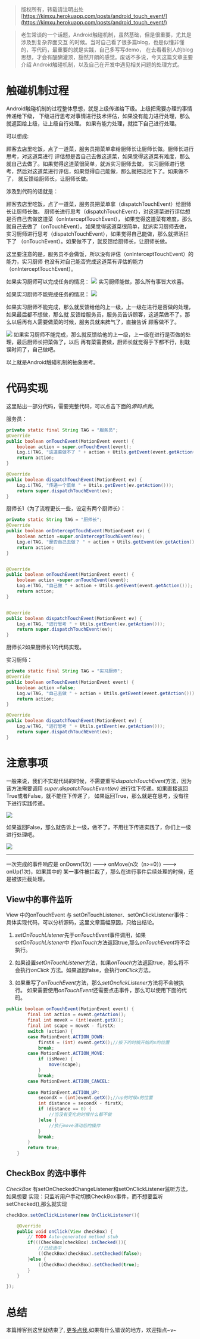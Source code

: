      
      
> 版权所有，转载请注明出处 [https://kimxu.herokuapp.com/posts/android_touch_event/](https://kimxu.herokuapp.com/posts/android_touch_event/)
      
> 老生常谈的一个话题，Android触碰机制，虽然基础，但是很重要，尤其是涉及到复杂界面交互
> 的时候。当时自己看了很多篇blog，也是似懂非懂的，写代码，最重要的就是实践，自己多写写demo，
> 在去看看别人的blog思想，才会有醍醐灌顶，豁然开朗的感觉。废话不多说，今天这篇文章主要介绍
> Android触碰机制，以及自己在开发中遇见相关问题的处理方式。


# 触碰机制过程

Android触碰机制的过程整体思想，就是上级传递给下级。上级把需要办理的事情传递给下级，
下级进行思考对事情进行技术评估，如果没有能力进行处理，那么就返回给上级，让上级自行处理。
如果有能力处理，就拦下自己进行处理。

可以想成:

顾客去店里吃饭，点了一道菜，服务员把菜单拿给厨师长让厨师长做。厨师长进行思考，对这道菜进行
评估想是否自己去做这道菜，如果觉得这道菜有难度，那么就自己去做了。如果觉得这道菜很简单，就派实习厨师去做，
实习厨师进行思考，然后对这道菜进行评估，如果觉得自己能做，那么就把活拦下了。如果做不了，
就反馈给厨师长，让厨师长做。


涉及到代码的话就是：

顾客去店里吃饭，点了一道菜，服务员把菜单拿（dispatchTouchEvent）给厨师长让厨师长做。
厨师长进行思考（dispatchTouchEvent），对这道菜进行评估想是否自己去做这道菜（onInterceptTouchEvent），
如果觉得这道菜有难度，那么就自己去做了（onTouchEvent）。如果觉得这道菜很简单，就派实习厨师去做，
实习厨师进行思考（dispatchTouchEvent），如果觉得自己能做，那么就把活拦下了
（onTouchEvent）。如果做不了，就反馈给厨师长，让厨师长做。

这里要注意的是，服务员不会做饭，所以没有评估（onInterceptTouchEvent）的能力，实习厨师
也没有对自己能否完成这道菜有评估的能力（onInterceptTouchEvent）。

如果实习厨师可以完成任务的情况：
![](http://ww2.sinaimg.cn/large/006tNc79gw1fantfezx0ij30og05y40g.jpg)
实习厨师能做，那么所有事皆大欢喜。

如果实习厨师不能完成任务的情况：
![](http://ww1.sinaimg.cn/large/006tNc79gw1fanto1w7p8j30oc0aegp3.jpg)

如果实习厨师不能完成，那么就反馈给他的上一级，上一级在进行是否做的处理，如果最后都不想做，那么就
反馈给服务员，服务员告诉顾客，这道菜做不了。那么以后再有人需要做菜的时候，服务员就来脾气了，直接告诉
顾客做不了。

![](http://ww1.sinaimg.cn/large/006tNc79gw1fantkpq418j30o80cyn1c.jpg)
如果实习厨师不能完成，那么就反馈给他的上一级，上一级在进行是否做的处理，最后厨师长把菜做了，以后
再有菜需要做，厨师长就觉得手下都不行，别耽误时间了，自己做吧。

以上就是Android触碰机制的抽象思考。


# 代码实现

这里贴出一部分代码，需要完整代码，可以点击下面的*源码点我*。

服务员：

``` Java
private static final String TAG = "服务员";
@Override
public boolean onTouchEvent(MotionEvent event) {
    boolean action = super.onTouchEvent(event);
    Log.i(TAG, "这道菜做不了 " + action + Utils.getEvent(event.getAction()));
    return action;
}

@Override
public boolean dispatchTouchEvent(MotionEvent ev) {
    Log.i(TAG, "传递一个菜单 " + Utils.getEvent(ev.getAction()));
    return super.dispatchTouchEvent(ev);
}
```

厨师长1（为了流程更长一些，设定有两个厨师长）：

``` Java
private static String TAG = "厨师长";
@Override
public boolean onInterceptTouchEvent(MotionEvent ev) {
    boolean action =super.onInterceptTouchEvent(ev);
    Log.e(TAG, "是否自己去做？ " + action + Utils.getEvent(ev.getAction()));
    return action;
}


@Override
public boolean onTouchEvent(MotionEvent event) {
    boolean action =super.onTouchEvent(event);
    Log.e(TAG, "自己做 " + action + Utils.getEvent(event.getAction()));
    return action;
}


@Override
public boolean dispatchTouchEvent(MotionEvent ev) {
    Log.e(TAG, "进行思考 " + Utils.getEvent(ev.getAction()));
    return super.dispatchTouchEvent(ev);
}
```

厨师长2如果厨师长1的代码实现。


实习厨师：

``` Java
private static final String TAG = "实习厨师";
@Override
public boolean onTouchEvent(MotionEvent event) {
    boolean action =false;
    Log.w(TAG, "自己去做 " + action + Utils.getEvent(event.getAction()));
    return action;
}

@Override
public boolean dispatchTouchEvent(MotionEvent ev) {
    Log.w(TAG, "进行思考 " + Utils.getEvent(ev.getAction()));
    return super.dispatchTouchEvent(ev);
}

```


# 注意事项


一般来说，我们不实现代码的时候，不需要重写*dispatchTouchEvent*方法，因为该方法需要调用
*super.dispatchTouchEvent(ev)* 进行往下传递。如果直接返回True或者False，就不能往下传递了，
如果返回True，那么就是在思考，没有往下进行实践传递。

![](http://ww1.sinaimg.cn/large/006tNc79gw1fanu45iog7j30p006smz8.jpg)

如果返回False，那么就告诉上一级，做不了，不用往下传递实践了，你们上一级进行处理吧。

![](http://ww3.sinaimg.cn/large/006tNc79gw1fanu5sq210j30p808m0vq.jpg)


- - -
一次完成的事件响应是 onDown(1次) ---> onMove(n次（n>=0）) ---> onUp(1次)，如果其中的
某一事件被拦截了，那么在进行事件后续处理的时候，还是被该拦截处理。


## View中的事件监听
View 中的onTouchEvent 与 setOnTouchListener、setOnClickListener事件：
具体实现代码，可以分析源码，这里文章篇幅原因，只给出结论。

1. *setOnTouchListener*先于*onTouchEvent*事件调用，如果*setOnTouchListener*中
的*onTouch*方法返回true,那么*onTouchEvent*将不会执行。

2. 如果设置*setOnTouchListener*方法，如果*onTouch*方法返回true，那么将不会执行*onClick*
方法。如果返回false，会执行*onClick*方法。

3. 如果重写了*onTouchEvent*方法，那么*setOnclickListener*方法将不会被执行。
如果需要使用*onTouchEvent*还需要点击事件，那么可以使用下面的代码。

``` Java
public boolean onTouchEvent(MotionEvent event) {
		final int action = event.getAction();
		final int moveX = (int)event.getX();
		final int scape = moveX - firstX;
		switch (action) {
		case MotionEvent.ACTION_DOWN:
			firstX = (int) event.getX();//按下的时候开始的x的位置
			break;
		case MotionEvent.ACTION_MOVE:
			if (isMove) {
				move(scape);
			}
			break;
		case MotionEvent.ACTION_CANCEL:
			
		case MotionEvent.ACTION_UP:
			secondX = (int)event.getX();//up的时候x的位置
			int distance = secondX - firstX;
			if (distance == 0) {
				//当没有变化的时候什么都不做
			}else {
				//执行move滑动后的操作
			}
			break;
		}
		return true;
	}

```



## CheckBox 的选中事件
*CheckBox* 有setOnCheckedChangeListener和setOnClickListener监听方法，如果想要
实现：只监听用户手动切换CheckBox事件，而不想要监听setChecked(),那么就实现

``` Java
checkBox.setOnClickListener(new OnClickListener(){

    @Override
    public void onClick(View checkBox) {
        // TODO Auto-generated method stub
        if(((CheckBox)checkBox).isChecked()){
            //已经选中
            ((CheckBox)checkBox).setChecked(false);
        }else {
            ((CheckBox)checkBox).setChecked(true);
        }
    }

});
```



# 总结

本篇博客到这里就结束了, [更多点我](https://kimxu.herokuapp.com/posts/android_touch_event/),如果有什么错误的地方，欢迎指点~v~












